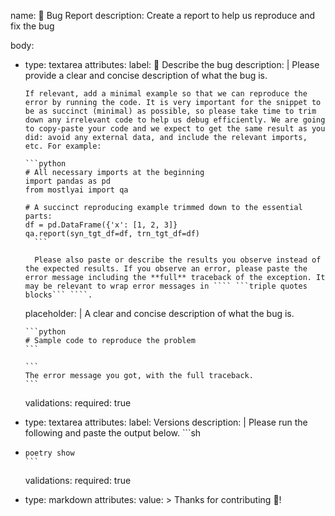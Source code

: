 name: 🐛 Bug Report
description: Create a report to help us reproduce and fix the bug

body:
- type: textarea
  attributes:
    label: 🐛 Describe the bug
    description: |
      Please provide a clear and concise description of what the bug is.

      If relevant, add a minimal example so that we can reproduce the error by running the code. It is very important for the snippet to be as succinct (minimal) as possible, so please take time to trim down any irrelevant code to help us debug efficiently. We are going to copy-paste your code and we expect to get the same result as you did: avoid any external data, and include the relevant imports, etc. For example:

      ```python
      # All necessary imports at the beginning
      import pandas as pd
      from mostlyai import qa

      # A succinct reproducing example trimmed down to the essential parts:
      df = pd.DataFrame({'x': [1, 2, 3]}
      qa.report(syn_tgt_df=df, trn_tgt_df=df)
        ```

        Please also paste or describe the results you observe instead of the expected results. If you observe an error, please paste the error message including the **full** traceback of the exception. It may be relevant to wrap error messages in ```` ```triple quotes blocks``` ````.
    placeholder: |
      A clear and concise description of what the bug is.

      ```python
      # Sample code to reproduce the problem
      ```

      ```
      The error message you got, with the full traceback.
      ```
    validations:
      required: true
- type: textarea
  attributes:
    label: Versions
    description: |
      Please run the following and paste the output below.
      ```sh
-     poetry show
      ```
  validations:
    required: true
- type: markdown
  attributes:
    value: >
      Thanks for contributing 🎉!
